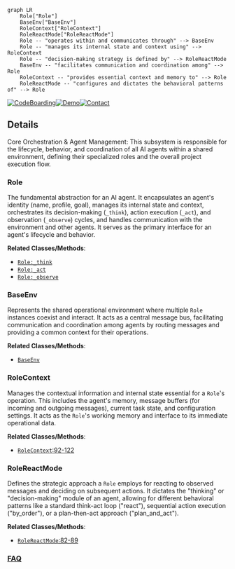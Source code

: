 ```mermaid
graph LR
    Role["Role"]
    BaseEnv["BaseEnv"]
    RoleContext["RoleContext"]
    RoleReactMode["RoleReactMode"]
    Role -- "operates within and communicates through" --> BaseEnv
    Role -- "manages its internal state and context using" --> RoleContext
    Role -- "decision-making strategy is defined by" --> RoleReactMode
    BaseEnv -- "facilitates communication and coordination among" --> Role
    RoleContext -- "provides essential context and memory to" --> Role
    RoleReactMode -- "configures and dictates the behavioral patterns of" --> Role
```

[![CodeBoarding](https://img.shields.io/badge/Generated%20by-CodeBoarding-9cf?style=flat-square)](https://github.com/CodeBoarding/GeneratedOnBoardings)[![Demo](https://img.shields.io/badge/Try%20our-Demo-blue?style=flat-square)](https://www.codeboarding.org/demo)[![Contact](https://img.shields.io/badge/Contact%20us%20-%20contact@codeboarding.org-lightgrey?style=flat-square)](mailto:contact@codeboarding.org)

## Details

Core Orchestration & Agent Management: This subsystem is responsible for the lifecycle, behavior, and coordination of all AI agents within a shared environment, defining their specialized roles and the overall project execution flow.

### Role
The fundamental abstraction for an AI agent. It encapsulates an agent's identity (name, profile, goal), manages its internal state and context, orchestrates its decision-making (`_think`), action execution (`_act`), and observation (`_observe`) cycles, and handles communication with the environment and other agents. It serves as the primary interface for an agent's lifecycle and behavior.


**Related Classes/Methods**:

- <a href="https://github.com/geekan/MetaGPT/blob/main/metagpt/roles/role.py" target="_blank" rel="noopener noreferrer">`Role:_think`</a>
- <a href="https://github.com/geekan/MetaGPT/blob/main/metagpt/roles/role.py" target="_blank" rel="noopener noreferrer">`Role:_act`</a>
- <a href="https://github.com/geekan/MetaGPT/blob/main/metagpt/roles/role.py" target="_blank" rel="noopener noreferrer">`Role:_observe`</a>


### BaseEnv
Represents the shared operational environment where multiple `Role` instances coexist and interact. It acts as a central message bus, facilitating communication and coordination among agents by routing messages and providing a common context for their operations.


**Related Classes/Methods**:

- <a href="https://github.com/geekan/MetaGPT/blob/main/metagpt/environment/base_env.py" target="_blank" rel="noopener noreferrer">`BaseEnv`</a>


### RoleContext
Manages the contextual information and internal state essential for a `Role`'s operation. This includes the agent's memory, message buffers (for incoming and outgoing messages), current task state, and configuration settings. It acts as the `Role`'s working memory and interface to its immediate operational data.


**Related Classes/Methods**:

- <a href="https://github.com/geekan/MetaGPT/blob/main/metagpt/roles/role.py#L92-L122" target="_blank" rel="noopener noreferrer">`RoleContext`:92-122</a>


### RoleReactMode
Defines the strategic approach a `Role` employs for reacting to observed messages and deciding on subsequent actions. It dictates the "thinking" or "decision-making" module of an agent, allowing for different behavioral patterns like a standard think-act loop ("react"), sequential action execution ("by_order"), or a plan-then-act approach ("plan_and_act").


**Related Classes/Methods**:

- <a href="https://github.com/geekan/MetaGPT/blob/main/metagpt/roles/role.py#L82-L89" target="_blank" rel="noopener noreferrer">`RoleReactMode`:82-89</a>




### [FAQ](https://github.com/CodeBoarding/GeneratedOnBoardings/tree/main?tab=readme-ov-file#faq)